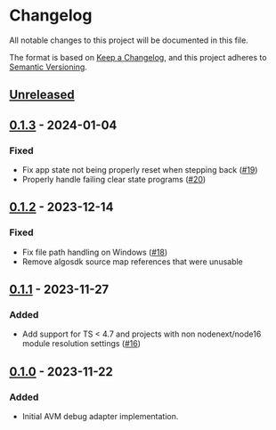 # Changelog

All notable changes to this project will be documented in this file.

The format is based on [Keep a Changelog](https://keepachangelog.com/en/1.0.0/),
and this project adheres to [Semantic Versioning](https://semver.org/spec/v2.0.0.html).

## [Unreleased]

## [0.1.3] - 2024-01-04

### Fixed

- Fix app state not being properly reset when stepping back ([#19](https://github.com/algorand/avm-debugger/pull/19))
- Properly handle failing clear state programs ([#20](https://github.com/algorand/avm-debugger/pull/20))

## [0.1.2] - 2023-12-14

### Fixed

- Fix file path handling on Windows ([#18](https://github.com/algorand/avm-debugger/pull/18))
- Remove algosdk source map references that were unusable

## [0.1.1] - 2023-11-27

### Added

- Add support for TS < 4.7 and projects with non nodenext/node16 module resolution settings ([#16](https://github.com/algorand/avm-debugger/pull/16))

## [0.1.0] - 2023-11-22

### Added

- Initial AVM debug adapter implementation.

[unreleased]: https://github.com/algorand/avm-debugger/compare/v0.1.3...HEAD
[0.1.3]: https://github.com/algorand/avm-debugger/releases/tag/v0.1.3
[0.1.2]: https://github.com/algorand/avm-debugger/releases/tag/v0.1.2
[0.1.1]: https://github.com/algorand/avm-debugger/releases/tag/v0.1.1
[0.1.0]: https://github.com/algorand/avm-debugger/releases/tag/v0.1.0
